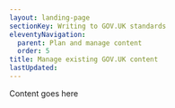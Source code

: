 ```yaml
---
layout: landing-page
sectionKey: Writing to GOV.UK standards
eleventyNavigation:
  parent: Plan and manage content
  order: 5
title: Manage existing GOV.UK content
lastUpdated:
---
```

Content goes here